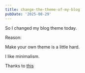 ```yaml
---
title: change-the-theme-of-my-blog
pubDate: '2025-08-29'
---
```


So I changed my blog theme today.

Reason:

Make your own theme is a little hard.

I like minimalism.

Thanks to [this](https://github.com/jekyller/jasper2)
